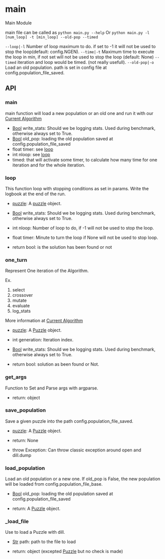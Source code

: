 # main

Main Module



main file can be called as ```python main.py --help```
Or ```python main.py -l [num_loop] -t [min_loop] --old-pop --timed```

```--loop|-l``` Number of loop maximum to do. if set to -1 it will not be   used to stop the loop(default: config.NGEN).
```--time|-t``` Maximum time to execute the loop in min, if not set will not   be used to stop the loop (default: None)
```--timed``` iteration and loop would be timed. (not really usefull).
```--old-pop|-o``` Load an old population. path is set in config file at   config.population_file_saved.


## API


### main

  main function will load a new population or an old one and run it with our     [Current Algorithm](doc/Algorithm.md)


 - [Bool](https://docs.python.org/2/library/stdtypes.html#boolean-values) write_stats: Should we be logging stats. Used during benchmark,   otherwise always set to True.
- [Bool](https://docs.python.org/2/library/stdtypes.html#boolean-values) old_pop: loading the old population saved at   config.population_file_saved
- float timer: see [loop](doc/main.md#loop)
- int nloop: see [loop](doc/main.md#loop)
- timed: that will activate some timer, to calculate how many time for one iteration and for the whole iteration.


### loop

  This function loop with stopping conditions as set in params. Write the     logbook at the end of the run.


- [puzzle](doc/puzzle.md): A [puzzle](doc/puzzle.md) object.
- [Bool](https://docs.python.org/2/library/stdtypes.html#boolean-values) write_stats: Should we be logging stats. Used during benchmark,   otherwise always set to True.
- int nloop: Number of loop to do, if -1 will not be used to stop the   loop.
- float timer: Minute to turn the loop if None will not be used to stop   loop.


- return bool: is the solution has been found or not


### one_turn

  Represent One iteration of the Algorithm.

  Ex.

  1. select
  2. crossover
  3. mutate
  4. evaluate
  5. log_stats

  More information at [Current Algorithm](doc/Algorithm.md)

- [puzzle](doc/puzzle.md): A [Puzzle](doc/puzzle.md) object.
- int generation: Iteration index.
- [Bool](https://docs.python.org/2/library/stdtypes.html#boolean-values) write_stats: Should we be logging stats. Used during benchmark,   otherwise always set to True.

- return bool: solution as been found or Not.


### get_args

  Function to Set and Parse args with argparse.



- return: object


### save_population

  Save a given puzzle into the path config.population_file_saved.


- [puzzle](doc/puzzle.md): A [Puzzle](doc/puzzle.md) object.

- return: None

- throw Exception: Can throw classic exception around open and dill.dump


### load_population

  Load an old population or a new one. If old_pop is False, the new     population will be loaded from config.population_file_base.


- [Bool](https://docs.python.org/2/library/stdtypes.html#boolean-values) old_pop: loading the old population saved at   config.population_file_saved

- return: A [Puzzle](doc/puzzle.md) object.


### _load_file

  Use to load a Puzzle with dill.


- [Str](https://docs.python.org/2/library/stdtypes.html#sequence-types-str-unicode-list-tuple-bytearray-buffer-xrange) path: path to the file to load

- return: object (excepted [Puzzle](doc/puzzle.md) but no check is made)
